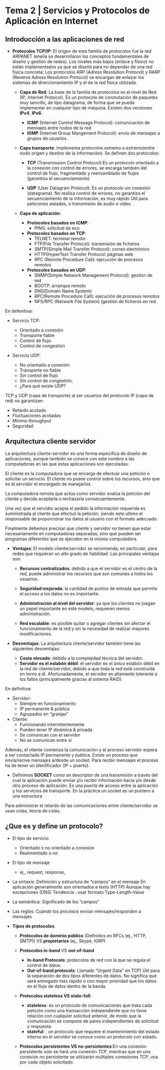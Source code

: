 # Tema 2 | Servicios y Protocolos de Aplicación en Internet

## Introducción a las aplicaciones de red

  - **Protocolos TCP/IP**: El origen de esta familia de protocolos fue
  la red ARPANET (enella se desarrollaron los conceptos fundamentales de
  diseño y gestión de redes).
  Los niveles más bajos (enlace y físico) no están implementados ya que
  se diseñó para no depender de una red física concreta:
  Los protocolos ARP (Adress Resolution Protocol) y RARP (Reverse Adress
  Resolution Protocol) se encargan de enlazar los sistemas de
  direccionamiento IP y el de la red física utilizada.

    - **Capa de Red**: La base de la familia de protocolos es el nivel de Red (IP, Internet Protocol). Es un protocolo de conmutación de paquetes muy sencillo, de tipo datagrama, de forma que se pueda implementar en cualquier tipo de máquina. Existen dos versiones
    **IPv4**, **IPv6**.
      - **ICMP** (Internet Control Message Protocol): comunicación de mensajes entre nodos de la red
      - **IGMP** (Internet Group Mangement Protocol): envío de mensajes a grupos de usuarios.

    - **Capa transporte**: Implementa protocolos extremo a extremo(entre nodo origen y destino de la información). Se definen dos protocolos:
      - **TCP** (Transmission Control Protocol):Es un protocolo orientado a la conexión con control de errores, se encarga también del control de flujo, fragmentado y reensamblado de flujos (garantiza el secuenciamiento)

      - **UDP** (User Datagram Protocol): Es un protocolo sin conexión (datagrama). No realiza control de errores, no garantiza el secuenciamiento de la información, es muy rápido Útil para peticiones aisladas, o transmisión de audio o vídeo

    - **Capa de aplicación**:
      - **Protocolos basados en ICMP**:
        - PING: solicitud de eco
      - **Protocolos basados en TCP**:
        - TELNET: terminal remoto
        - FTP(File Transfer Protocol): transmisión de ficheros
        - SMTP(Simple Mail Transfer Protocol): correo electrónico
        - HTTP(HyperText Transfer Protocol: páginas web
        - RPC (Remote Procedure Call): ejecución de procesos remotos
      - **Protocolos basados en UDP**:
        - SNMP(Simple Network Management Protocol): gestión de red
        - BOOTP: arranque remoto
        - DNS(Domain Name System)
        - RPC(Remote Procedure Call): ejecución de procesos remotos
        - NFS/RPC (Network File System) (gestión de ficheros en red

En defenitiva:

  - Servicio TCP:
    - Orientado a conexión
    - Transporte fiable
    - Control de flujo
    - Control de congestión

  - Servicio UDP:
    - No orientado a conexión
    - Transporte no fiable
    - Sin control de flujo
    - Sin control de congestión,
    - ¿Para qué existe UDP?

TCP y UDP (capa de transporte) al ser usuarios del protocolo IP (capa de red) no garantizan:
  - Retardo acotado
  - Fluctuaciones acotadas
  - Mínimo throughput
  - Seguridad

## Arquitectura cliente servidor
La arquitectura cliente-servidor es una forma especifica de diseño de aplicaciones, aunque también se conoce con este nombre a las computadoras en las que estas aplicaciones son ejecutadas.

El cliente es la computadora que se encarga de efectuar una petición o solicitar un servicio. El cliente no posee control sobre los recursos, sino que es el servidor el encargado de manejarlos.

La computadora remota que actúa como servidor evalúa la petición del cliente y decide aceptarla o rechazarla consecuentemente.

Una vez que el servidor acepta el pedido la información requerida es suministrada al cliente que efectuó la petición, siendo este ultimo el responsable de proporcionar los datos al usuario con el formato adecuado.

Finalmente debemos precisar que cliente y servidor no tienen que estar necesariamente en computadoras separadas, sino que pueden ser programas diferentes que se ejecuten en la misma computadora.

  - **Ventajas**: El modelo cliente/servidor se recomienda, en particular, para redes que requieran un alto grado de fiabilidad. Las principales ventajas son:

    - **Recursos centralizados**: debido a que el servidor es el centro de la red, puede administrar los recursos que son comunes a todos los usuarios.

    - **Seguridad mejorada**: la cantidad de puntos de entrada que permite el acceso a los datos no es importante.

    - **Administración al nivel del servidor**: ya que los clientes no juegan un papel importante en este modelo, requieren menos
    administración.

    - **Red escalable**: es posible quitar o agregar clientes sin afectar el funcionamiento de la red y sin la necesidad de realizar mayores modificaciones.

  - **Desventajas**: La arquitectura cliente/servidor también tiene las siguientes desventajas:
    - **Costo elevado**: debido a la complejidad técnica del servidor.
    - **Servidor es el eslabón débil**: el servidor es el único eslabón débil en la red de cliente/servidor, debido a que toda la red está construida en torno a él. Afortunadamente, el servidor es altamente tolerante a los fallos (principalmente gracias al sistema RAID).

En definitiva:

  - Servidor:
    - Siempre en funcionamiento
    - IP permanente & pública
    - Agrupados en “granjas”
  - Cliente:
    - Funcionando intermitentemente
    - Pueden tener IP dinámica & privada
    - Se comunican con el servidor
    - No se comunican entre sí

Además, el vliente comienza la comunicación y el proceso servidor espera a ser contactado IP permanente y publica. Existe un proceso que envia/recive mensajes a/desde un socket. Para recibir mensajes el proceso ha de tener un identificador (IP + puerto).

  - Definimos **SOCKET** como un descriptor de una transmisión a través del cual la aplicación puede enviar y/o recibir información hacia y/o desde otro proceso de aplicación. Es una _puerta_ de acceso entre la aplicación y los servicios de transporte. En la práctica un socket es un puntero a una estructura

  Para administrar el retardo de las comunicaciones entre cliente/servidor se usan colas, teoría de colas.

## ¿Que es y define un protocolo?
  - El tipo de servicio
    - Orientado o no orientado a conexión
    - Realimentado o no
  - El tipo de mensaje
    - ej., request, response,
  - La sintaxis:
      Definición y estructura de “campos” en el mensaje
      En aplicación generalmente son orientados a texto (HTTP)
      Aunque hay excepciones (DNS)
      Tendencia : usar formato Type-Length-Value
  - La semántica:
      Significado de los “campos”
  - Las reglas:
      Cuándo los procesos envian mensajes/responden a mensajes

  - **Tipos de protocolos**:
    - **Protocolos de dominio público** (Definidos en RFCs (ej., HTTP, SMTP)) VS **propietarios**  (ej., Skype, IGRP)
    - **Protocolos in-band** VS **out-of-band**
      - **In-band Protocols**: protocolos de red con la que se regula el control de datos.
      - **Out-of-band protocols**: Llamado “Urgent Data” en TCP) Útil para la separación de dos tipos diferentes de datos. No significa que será entregado más rápido o con mayor
      prioridad que los datos en el flujo de datos dentro de la banda.

    - **Protocolos stateless VS state-full**:
      - **stateless**: es un protocolo de comunicaciones que trata cada petición como una transacción independiente que no tiene relación con cualquier solicitud anterior, de modo que la comunicación se compone de pares independientes de solicitud y respuesta.
      - **stateful**: : un protocolo que requiere el mantenimiento del estado interno en el servidor se conoce como un protocolo con estado.

    - **Protocolos persistentes VS no-persistentes**:En una conexión persistente solo se hará una conexión TCP, mientras que en una conexión no persistente se utilizarán múltiples conexiones TCP, una por cada objeto solicitado.
